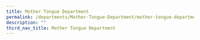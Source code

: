 ```yaml
---
title: Mother Tongue Department
permalink: /departments/Mother-Tongue-Department/mother-tongue-department/
description: ""
third_nav_title: Mother Tongue Department
---
```

